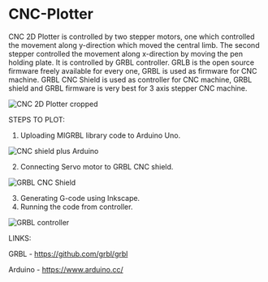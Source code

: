 # CNC-Plotter

CNC 2D Plotter is controlled by two stepper motors, one which controlled the movement along y-direction which moved the central limb. The second stepper controlled the movement along x-direction by moving the pen holding plate. It is controlled by GRBL controller. GRLB is the open source firmware freely available for every one, GRBL is used as firmware for CNC machine. GRBL CNC Shield is used as controller for CNC machine, GRBL shield and GRBL firmware is very best for 3 axis stepper CNC machine.

![CNC 2D Plotter cropped](https://user-images.githubusercontent.com/73630123/115726845-b7e0f400-a3a0-11eb-9b8f-9738981e9e7a.jpg)

STEPS TO PLOT:
1. Uploading MIGRBL library code to Arduino Uno.

![CNC shield plus Arduino](https://user-images.githubusercontent.com/73630123/115726389-515bd600-a3a0-11eb-88c0-c97657db9bed.jpg)

2. Connecting Servo motor to GRBL CNC shield.
 
![GRBL CNC Shield](https://user-images.githubusercontent.com/73630123/115726462-60428880-a3a0-11eb-81be-7cf44f758b49.jpg)

3. Generating G-code using Inkscape.
4. Running the code from controller.

![GRBL controller](https://user-images.githubusercontent.com/73630123/115726494-66d10000-a3a0-11eb-8147-5a36360afa41.jpg)

LINKS: 

GRBL - https://github.com/grbl/grbl

Arduino - https://www.arduino.cc/
